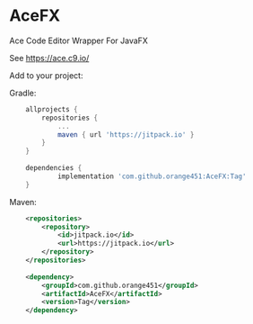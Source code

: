 # AceFX
Ace Code Editor Wrapper For JavaFX

See https://ace.c9.io/


Add to your project:

Gradle:
```gradle
	allprojects {
		repositories {
			...
			maven { url 'https://jitpack.io' }
		}
	}
  
	dependencies {
	        implementation 'com.github.orange451:AceFX:Tag'
	}
```


Maven:
```xml
	<repositories>
		<repository>
		    <id>jitpack.io</id>
		    <url>https://jitpack.io</url>
		</repository>
	</repositories>
  
	<dependency>
	    <groupId>com.github.orange451</groupId>
	    <artifactId>AceFX</artifactId>
	    <version>Tag</version>
	</dependency>
```
